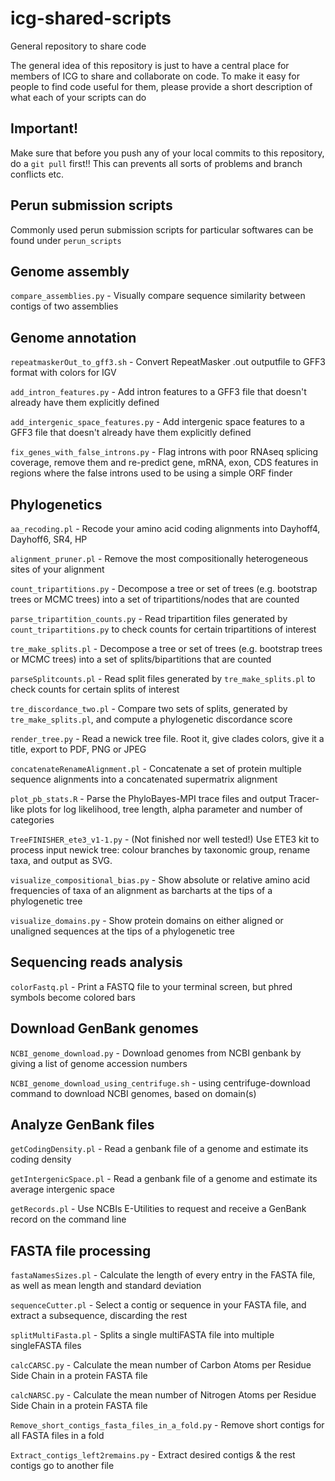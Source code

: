 # icg-shared-scripts
General repository to share code

The general idea of this repository is just to have a central place for members of ICG to share and collaborate on code. To make it easy for people to find code useful for them, please provide a short description of what each of your scripts can do

## Important!
Make sure that before you push any of your local commits to this repository, do a `git pull` first!! This can prevents all sorts of problems and branch conflicts etc.

## Perun submission scripts
Commonly used perun submission scripts for particular softwares can be found under `perun_scripts`

## Genome assembly
`compare_assemblies.py` - Visually compare sequence similarity between contigs of two assemblies

## Genome annotation
`repeatmaskerOut_to_gff3.sh` - Convert RepeatMasker .out outputfile to GFF3 format with colors for IGV

`add_intron_features.py` - Add intron features to a GFF3 file that doesn't already have them explicitly defined

`add_intergenic_space_features.py` - Add intergenic space features to a GFF3 file that doesn't already have them explicitly defined

`fix_genes_with_false_introns.py` - Flag introns with poor RNAseq splicing coverage, remove them and re-predict gene, mRNA, exon, CDS features in regions where the false introns used to be using a simple ORF finder 

## Phylogenetics
`aa_recoding.pl` - Recode your amino acid coding alignments into Dayhoff4, Dayhoff6, SR4, HP

`alignment_pruner.pl` - Remove the most compositionally heterogeneous sites of your alignment

`count_tripartitions.py` - Decompose a tree or set of trees (e.g. bootstrap trees or MCMC trees) into a set of tripartitions/nodes that are counted

`parse_tripartition_counts.py` - Read tripartition files generated by `count_tripartitions.py` to check counts for certain tripartitions of interest

`tre_make_splits.pl` - Decompose a tree or set of trees (e.g. bootstrap trees or MCMC trees) into a set of splits/bipartitions that are counted

`parseSplitcounts.pl` - Read split files generated by `tre_make_splits.pl` to check counts for certain splits of interest

`tre_discordance_two.pl` - Compare two sets of splits, generated by `tre_make_splits.pl`, and compute a phylogenetic discordance score

`render_tree.py` - Read a newick tree file. Root it, give clades colors, give it a title, export to PDF, PNG or JPEG

`concatenateRenameAlignment.pl` - Concatenate a set of protein multiple sequence alignments into a concatenated supermatrix alignment

`plot_pb_stats.R` - Parse the PhyloBayes-MPI trace files and output Tracer-like plots for log likelihood, tree length, alpha parameter and number of categories

`TreeFINISHER_ete3_v1-1.py` - (Not finished nor well tested!) Use ETE3 kit to process input newick tree: colour branches by taxonomic group, rename taxa, and output as SVG.

`visualize_compositional_bias.py` - Show absolute or relative amino acid frequencies of taxa of an alignment as barcharts at the tips of a phylogenetic tree

`visualize_domains.py` - Show protein domains on either aligned or unaligned sequences at the tips of a phylogenetic tree

## Sequencing reads analysis
`colorFastq.pl` - Print a FASTQ file to your terminal screen, but phred symbols become colored bars

## Download GenBank genomes
`NCBI_genome_download.py` - Download genomes from NCBI genbank by giving a list of genome accession numbers

`NCBI_genome_download_using_centrifuge.sh` - using centrifuge-download command to download NCBI genomes, based on domain(s) 

## Analyze GenBank files
`getCodingDensity.pl` - Read a genbank file of a genome and estimate its coding density

`getIntergenicSpace.pl` - Read a genbank file of a genome and estimate its average intergenic space

`getRecords.pl` - Use NCBIs E-Utilities to request and receive a GenBank record on the command line

## FASTA file processing
`fastaNamesSizes.pl` - Calculate the length of every entry in the FASTA file, as well as mean length and standard deviation

`sequenceCutter.pl` - Select a contig or sequence in your FASTA file, and extract a subsequence, discarding the rest

`splitMultiFasta.pl` - Splits a single multiFASTA file into multiple singleFASTA files

`calcCARSC.py` - Calculate the mean number of Carbon Atoms per Residue Side Chain in a protein FASTA file

`calcNARSC.py` - Calculate the mean number of Nitrogen Atoms per Residue Side Chain in a protein FASTA file

`Remove_short_contigs_fasta_files_in_a_fold.py` - Remove short contigs for all FASTA files in a fold

`Extract_contigs_left2remains.py` - Extract desired contigs & the rest contigs go to another file
